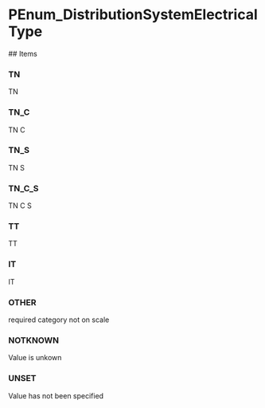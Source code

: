 # PEnum_DistributionSystemElectricalType

<!-- end of definition -->## Items

### TN
TN

### TN_C
TN C

### TN_S
TN S

### TN_C_S
TN C S

### TT
TT

### IT
IT

### OTHER
required category not on scale

### NOTKNOWN
Value is unkown

### UNSET
Value has not been specified
